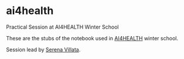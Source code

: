 # ai4health
Practical Session at AI4HEALTH Winter School

These are the stubs of the notebook used in [AI4HEALTH](https://ai4healthschool.org/) winter school.


Session lead by [Serena Villata](http://www.i3s.unice.fr/~villata/).
